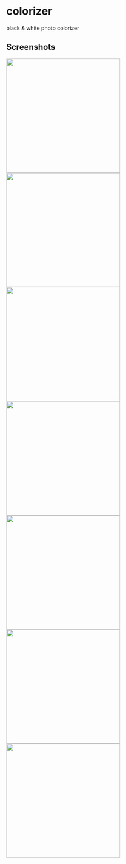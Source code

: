 # colorizer
black &amp; white photo colorizer

## Screenshots
<img src="https://raw.githubusercontent.com/Hapsidra/colorizer/master/screenshots/iphone%205.5/Simulator%20Screen%20Shot%20-%20iPhone%208%20Plus%20-%202020-06-13%20at%2014.43.12.png" width="300" />

<img src="https://raw.githubusercontent.com/Hapsidra/colorizer/master/screenshots/iphone%205.5/Simulator%20Screen%20Shot%20-%20iPhone%208%20Plus%20-%202020-06-13%20at%2014.43.25.png" width="300" />
<img src="https://raw.githubusercontent.com/Hapsidra/colorizer/master/screenshots/iphone%205.5/Simulator%20Screen%20Shot%20-%20iPhone%208%20Plus%20-%202020-06-13%20at%2014.43.41.png" width="300" />
<img src="https://raw.githubusercontent.com/Hapsidra/colorizer/master/screenshots/iphone%205.5/Simulator%20Screen%20Shot%20-%20iPhone%208%20Plus%20-%202020-06-13%20at%2014.43.50.png" width="300" />
<img src="https://raw.githubusercontent.com/Hapsidra/colorizer/master/screenshots/iphone%205.5/Simulator%20Screen%20Shot%20-%20iPhone%208%20Plus%20-%202020-06-13%20at%2014.44.00.png" width="300" />
<img src="https://raw.githubusercontent.com/Hapsidra/colorizer/master/screenshots/iphone%205.5/Simulator%20Screen%20Shot%20-%20iPhone%208%20Plus%20-%202020-06-13%20at%2017.12.32.png" width="300" />
<img src="https://raw.githubusercontent.com/Hapsidra/colorizer/master/screenshots/iphone%205.5/Simulator%20Screen%20Shot%20-%20iPhone%208%20Plus%20-%202020-06-13%20at%2017.12.34.png" width="300" />
